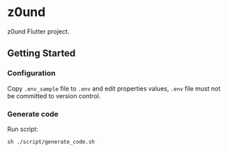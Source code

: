 # z0und

z0und Flutter project.

## Getting Started

### Configuration

Copy `.env_sample` file to `.env` and edit properties values, `.env` file must not be committed to
version control.

### Generate code

Run script:

```
sh ./script/generate_code.sh
```
